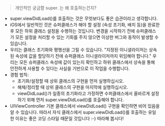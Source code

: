 > 개인적인 궁금함
> super. 는 왜 호출하는건지?

- super.viewDidLoad()를 호출하는 것은 무엇보다도 좋은 습관이라고 생각합니다.
- iOS에서 일반적인 것은 슈퍼클래스가 해야 할 설정 (속성 초기화, 배치 등)을 완료한 후 모든 하위 클래스 설정을 수행하는 것입니다. 변경을 시작하기 전에 슈퍼클래스가 모든 설정을 처리할 수 있는 기회를 주지 않으면 이상한 버그와 동작이 발생할 수 있습니다.
- 우리는 클래스 초기화와 평행선을 그릴 수 있습니다. "지정된 이니셜라이저는 상속된 속성에 값을 할당하기 전에 슈퍼클래스 이니셜라이저까지 위임해야 합니다." 우리는 모든 슈퍼클래스 속성에 값이 있는지 확인하고 하위 클래스에서 상속을 통해 안전하게 사용할 수 있다는 사실을 기반으로 이 작업을 수행합니다.
- 경험 법칙:  
    - 초기화/설정할 때 상위 클래스의 구현을 먼저 실행하십시오.  
    - 해체/정리할 때 상위 클래스의 구현을 마지막에 실행하십시오.  
    - viewDidLoad()가 일종의 초기화라고 가정하면 수퍼클래스에서 올바르게 설정하기 위해 먼저 super.viewDidLoad()를 호출해야 합니다.
- UIViewController 기본 클래스에서 viewDidLoad() 구현을 확인하면 비어 있음을 알 수 있습니다. 따라서 자식 클래스에서 super.viewDidLoad()를 호출하는 유일한 이유는 좋은 코딩 스타일 때문일 것입니다 :-) 따라해 봅시다!